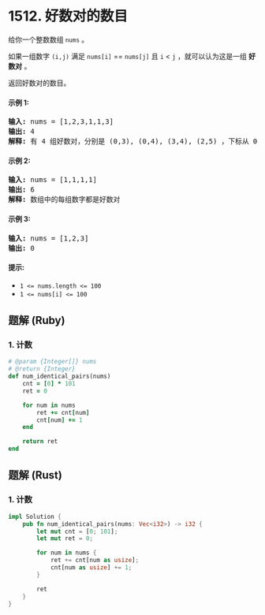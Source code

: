 # 1512. 好数对的数目
给你一个整数数组 `nums` 。

如果一组数字 `(i,j)` 满足 `nums[i]` == `nums[j]` 且 `i` < `j` ，就可以认为这是一组 **好数对** 。

返回好数对的数目。

#### 示例 1:
<pre>
<strong>输入:</strong> nums = [1,2,3,1,1,3]
<strong>输出:</strong> 4
<strong>解释:</strong> 有 4 组好数对，分别是 (0,3), (0,4), (3,4), (2,5) ，下标从 0 开始
</pre>

#### 示例 2:
<pre>
<strong>输入:</strong> nums = [1,1,1,1]
<strong>输出:</strong> 6
<strong>解释:</strong> 数组中的每组数字都是好数对
</pre>

#### 示例 3:
<pre>
<strong>输入:</strong> nums = [1,2,3]
<strong>输出:</strong> 0
</pre>

#### 提示:
* `1 <= nums.length <= 100`
* `1 <= nums[i] <= 100`

## 题解 (Ruby)

### 1. 计数
```Ruby
# @param {Integer[]} nums
# @return {Integer}
def num_identical_pairs(nums)
    cnt = [0] * 101
    ret = 0

    for num in nums
        ret += cnt[num]
        cnt[num] += 1
    end

    return ret
end
```

## 题解 (Rust)

### 1. 计数
```Rust
impl Solution {
    pub fn num_identical_pairs(nums: Vec<i32>) -> i32 {
        let mut cnt = [0; 101];
        let mut ret = 0;

        for num in nums {
            ret += cnt[num as usize];
            cnt[num as usize] += 1;
        }

        ret
    }
}
```
